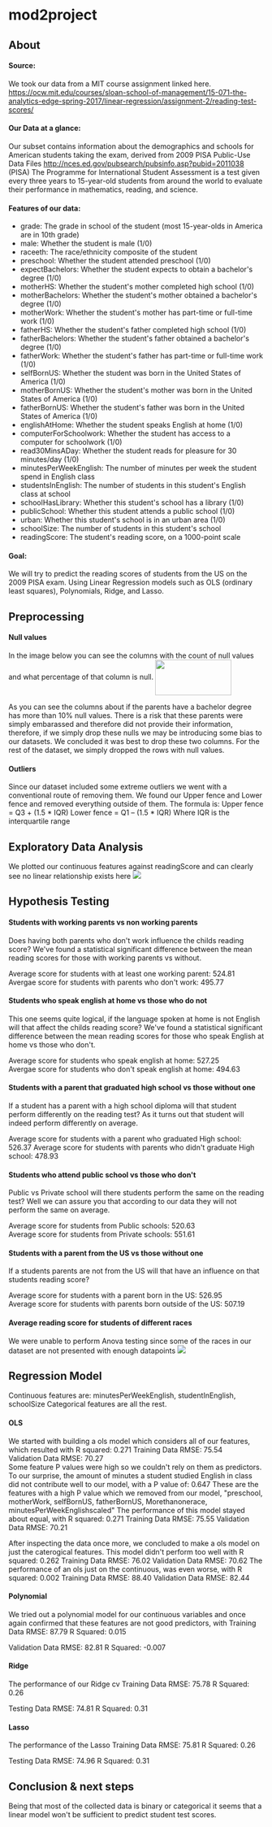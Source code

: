 # mod2project

## About

#### Source:
We took our data from a MIT course assignment linked here.
https://ocw.mit.edu/courses/sloan-school-of-management/15-071-the-analytics-edge-spring-2017/linear-regression/assignment-2/reading-test-scores/

#### Our Data at a glance:
Our subset contains information about the demographics and schools for American students taking the exam, derived from 2009 PISA Public-Use Data Files http://nces.ed.gov/pubsearch/pubsinfo.asp?pubid=2011038                                                  
(PISA) The Programme for International Student Assessment is a test given every three years to 15-year-old students from around the world to evaluate their performance in mathematics, reading, and science. 

#### Features of our data:

* grade: The grade in school of the student (most 15-year-olds in America are in 10th grade)
* male: Whether the student is male (1/0)
* raceeth: The race/ethnicity composite of the student
* preschool: Whether the student attended preschool (1/0)
* expectBachelors: Whether the student expects to obtain a bachelor's degree (1/0)
* motherHS: Whether the student's mother completed high school (1/0)
* motherBachelors: Whether the student's mother obtained a bachelor's degree (1/0)
* motherWork: Whether the student's mother has part-time or full-time work (1/0)
* fatherHS: Whether the student's father completed high school (1/0)
* fatherBachelors: Whether the student's father obtained a bachelor's degree (1/0)
* fatherWork: Whether the student's father has part-time or full-time work (1/0)
* selfBornUS: Whether the student was born in the United States of America (1/0)
* motherBornUS: Whether the student's mother was born in the United States of America (1/0)
* fatherBornUS: Whether the student's father was born in the United States of America (1/0)
* englishAtHome: Whether the student speaks English at home (1/0)
* computerForSchoolwork: Whether the student has access to a computer for schoolwork (1/0)
* read30MinsADay: Whether the student reads for pleasure for 30 minutes/day (1/0)
* minutesPerWeekEnglish: The number of minutes per week the student spend in English class
* studentsInEnglish: The number of students in this student's English class at school
* schoolHasLibrary: Whether this student's school has a library (1/0)
* publicSchool: Whether this student attends a public school (1/0)
* urban: Whether this student's school is in an urban area (1/0)
* schoolSize: The number of students in this student's school
* readingScore: The student's reading score, on a 1000-point scale

#### Goal:
We will try to predict the reading scores of students from the US on the 2009 PISA exam. Using Linear Regression models such as OLS (ordinary least squares), Polynomials, Ridge, and Lasso.


## Preprocessing

#### Null values
In the image below you can see the columns with the count of null values and what percentage of that column is null.
<img src="Images/Columns_and_nulls.png" style="width:150px;height:70px" align="center">

As you can see the columns about if the parents have a bachelor degree has more than 10% null values. There is a risk that these parents were simply embarassed and therefore did not provide their information, therefore, if we simply drop these nulls we may be introducing some bias to our datasets. We concluded it was best to drop these two columns.
For the rest of the dataset, we simply dropped the rows with null values.


#### Outliers

Since our dataset included some extreme outliers we went with a conventional route of removing them.
We found our Upper fence and Lower fence and removed everything outside of them.
The formula is:
Upper fence = Q3 + (1.5 * IQR)
Lower fence = Q1 – (1.5 * IQR)
Where IQR is the interquartile range


## Exploratory Data Analysis

We plotted our continuous features against readingScore and can clearly see no linear relationship exists here
<img src="Images/Scatterplots_continuous_features.png">

## Hypothesis Testing

#### Students with working parents vs non working parents
Does having both parents who don't work influence the childs reading score?
We've found a statistical significant difference between the mean reading scores for those with working parents vs without.  

Average score for students with at least one working parent: 524.81                                                        
Avergae score for students with parents who don't work: 495.77             

#### Students who speak english at home vs those who do not
This one seems quite logical, if the language spoken at home is not English will that affect the childs reading score?
We've found a statistical significant difference between the mean reading scores for those who speak English at home vs those who don't.

Average score for students who speak english at home: 527.25                                               
Avergae score for students who don't speak english at home: 494.63

#### Students with a parent that graduated high school vs those without one
If a student has a parent with a high school diploma will that student perform differently on the reading test?
As it turns out that student will indeed perform differently on average.

Average score for students with a parent who graduated High school: 526.37
Average score for students with parents who didn't graduate High school: 478.93

#### Students who attend public school vs those who don't
Public vs Private school will there students perform the same on the reading test?
Well we can assure you that according to our data they will not perform the same on average.

Average score for students from Public schools: 520.63                                              
Average score for students from Private schools: 551.61

#### Students with a parent from the US vs those without one
If a students parents are not from the US will that have an influence on that students reading score?

Average score for students with a parent born in the US: 526.95                                              
Average score for students with parents born outside of the US: 507.19

#### Average reading score for students of different races
We were unable to perform Anova testing since some of the races in our dataset are not presented with enough datapoints
<img src="Images/Races_and_mean_scores.png">

## Regression Model

Continuous features are: minutesPerWeekEnglish, studentInEnglish, schoolSize
Categorical features are all the rest.

#### OLS
We started with building a ols model which considers all of our features, which resulted with
R squared: 	0.271
Training Data RMSE: 75.54                                                                             
Validation Data RMSE: 70.27                               
Some feature P values were high so we couldn't rely on them as predictors. To our surprise, the amount of minutes a student studied English in class did not contribute well to our model, with a P value of: 0.647
These are the features with a high P value which we removed from our model, "preschool, motherWork, selfBornUS, fatherBornUS, Morethanonerace, minutesPerWeekEnglishscaled"
The performance of this model stayed about equal, with
R squared: 0.271
Training Data RMSE: 75.55
Validation Data RMSE: 70.21

After inspecting the data once more, we concluded to make a ols model on just the caterogical features. This model didn't perform too well with 
R squared: 0.262
Training Data RMSE: 76.02
Validation Data RMSE: 70.62
The performance of an ols just on the continuous, was even worse, with
R squared: 0.002
Training Data RMSE: 88.40
Validation Data RMSE: 82.44

#### Polynomial
We tried out a polynomial model for our continuous variables and once again confirmed that these features are not good predictors, with
Training Data
RMSE: 87.79
R Squared: 0.015

Validation Data
RMSE: 82.81
R Squared: -0.007


#### Ridge

The performance of our Ridge cv
Training Data
RMSE: 75.78
R Squared: 0.26

Testing Data
RMSE: 74.81
R Squared: 0.31

#### Lasso

The performance of the Lasso
Training Data
RMSE: 75.81
R Squared: 0.26

Testing Data
RMSE: 74.96
R Squared: 0.31



## Conclusion & next steps

Being that most of the collected data is binary or categorical it seems that a linear model won't be sufficient to predict student test scores. 





